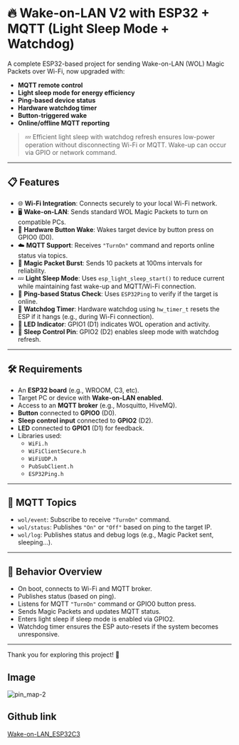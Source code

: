# 🔥 Wake-on-LAN V2 with ESP32 + MQTT (Light Sleep Mode + Watchdog)

A complete ESP32-based project for sending Wake-on-LAN (WOL) Magic Packets over Wi-Fi, now upgraded with:

- **MQTT remote control**
- **Light sleep mode for energy efficiency**
- **Ping-based device status**
- **Hardware watchdog timer**
- **Button-triggered wake**
- **Online/offline MQTT reporting**

> 💤 Efficient light sleep with watchdog refresh ensures low-power operation without disconnecting Wi-Fi or MQTT. Wake-up can occur via GPIO or network command.

---

## 📋 Features

- 🌐 **Wi-Fi Integration**: Connects securely to your local Wi-Fi network.
- 🖥️ **Wake-on-LAN**: Sends standard WOL Magic Packets to turn on compatible PCs.
- 🔘 **Hardware Button Wake**: Wakes target device by button press on GPIO0 (D0).
- ☁️ **MQTT Support**: Receives `"TurnOn"` command and reports online status via topics.
- 🔄 **Magic Packet Burst**: Sends 10 packets at 100ms intervals for reliability.
- 💤 **Light Sleep Mode**: Uses `esp_light_sleep_start()` to reduce current while maintaining fast wake-up and MQTT/Wi-Fi connection.
- 🧠 **Ping-based Status Check**: Uses `ESP32Ping` to verify if the target is online.
- 🐶 **Watchdog Timer**: Hardware watchdog using `hw_timer_t` resets the ESP if it hangs (e.g., during Wi-Fi connection).
- 🔆 **LED Indicator**: GPIO1 (D1) indicates WOL operation and activity.
- 🔋 **Sleep Control Pin**: GPIO2 (D2) enables sleep mode with watchdog refresh.

---

## 🛠️ Requirements

- An **ESP32 board** (e.g., WROOM, C3, etc).
- Target PC or device with **Wake-on-LAN enabled**.
- Access to an **MQTT broker** (e.g., Mosquitto, HiveMQ).
- **Button** connected to **GPIO0** (D0).
- **Sleep control input** connected to **GPIO2** (D2).
- **LED** connected to **GPIO1** (D1) for feedback.
- Libraries used:
  - `WiFi.h`
  - `WiFiClientSecure.h`
  - `WiFiUDP.h`
  - `PubSubClient.h`
  - `ESP32Ping.h`

---

## 📡 MQTT Topics

- `wol/event`: Subscribe to receive `"TurnOn"` command.
- `wol/status`: Publishes `"On"` or `"Off"` based on ping to the target IP.
- `wol/log`: Publishes status and debug logs (e.g., Magic Packet sent, sleeping...).

---

## 🧪 Behavior Overview

- On boot, connects to Wi-Fi and MQTT broker.
- Publishes status (based on ping).
- Listens for MQTT `"TurnOn"` command or GPIO0 button press.
- Sends Magic Packets and updates MQTT status.
- Enters light sleep if sleep mode is enabled via GPIO2.
- Watchdog timer ensures the ESP auto-resets if the system becomes unresponsive.

---

Thank you for exploring this project! 🚀

## Image

![pin_map-2](https://github.com/user-attachments/assets/5ac26256-06c6-40ae-ab29-bd35d11dfe80)

## Github link

[Wake-on-LAN_ESP32C3](https://github.com/manoper93/Wake-on-LAN_ESP32C3)
